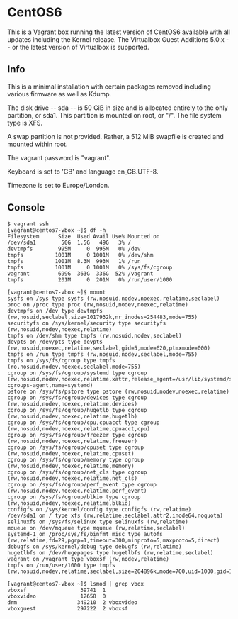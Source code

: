 # CentOS6

This is a Vagrant box running the latest version of CentOS6 available with 
all updates including the Kernel release. The Virtualbox Guest Additions 
5.0.x -- or the latest version of Virtualbox is supported. 

## Info

This is a minimal installation with certain packages removed including 
various firmware as well as Kdump.

The disk drive -- sda -- is 50 GiB in size and is allocated entirely to
the only partition, or sda1. This partition is mounted on root, or "/".
The file system type is XFS.

A swap partition is not provided. Rather, a 512 MiB swapfile is created 
and mounted within root.

The vagrant password is "vagrant". 

Keyboard is set to 'GB' and language en_GB.UTF-8.

Timezone is set to Europe/London.

## Console
```
$ vagrant ssh
[vagrant@centos7-vbox ~]$ df -h
Filesystem      Size  Used Avail Use% Mounted on
/dev/sda1        50G  1.5G   49G   3% /
devtmpfs        995M     0  995M   0% /dev
tmpfs          1001M     0 1001M   0% /dev/shm
tmpfs          1001M  8.3M  993M   1% /run
tmpfs          1001M     0 1001M   0% /sys/fs/cgroup
vagrant         699G  363G  336G  52% /vagrant
tmpfs           201M     0  201M   0% /run/user/1000

[vagrant@centos7-vbox ~]$ mount
sysfs on /sys type sysfs (rw,nosuid,nodev,noexec,relatime,seclabel)
proc on /proc type proc (rw,nosuid,nodev,noexec,relatime)
devtmpfs on /dev type devtmpfs (rw,nosuid,seclabel,size=1017932k,nr_inodes=254483,mode=755)
securityfs on /sys/kernel/security type securityfs (rw,nosuid,nodev,noexec,relatime)
tmpfs on /dev/shm type tmpfs (rw,nosuid,nodev,seclabel)
devpts on /dev/pts type devpts (rw,nosuid,noexec,relatime,seclabel,gid=5,mode=620,ptmxmode=000)
tmpfs on /run type tmpfs (rw,nosuid,nodev,seclabel,mode=755)
tmpfs on /sys/fs/cgroup type tmpfs (ro,nosuid,nodev,noexec,seclabel,mode=755)
cgroup on /sys/fs/cgroup/systemd type cgroup (rw,nosuid,nodev,noexec,relatime,xattr,release_agent=/usr/lib/systemd/systemd-cgroups-agent,name=systemd)
pstore on /sys/fs/pstore type pstore (rw,nosuid,nodev,noexec,relatime)
cgroup on /sys/fs/cgroup/devices type cgroup (rw,nosuid,nodev,noexec,relatime,devices)
cgroup on /sys/fs/cgroup/hugetlb type cgroup (rw,nosuid,nodev,noexec,relatime,hugetlb)
cgroup on /sys/fs/cgroup/cpu,cpuacct type cgroup (rw,nosuid,nodev,noexec,relatime,cpuacct,cpu)
cgroup on /sys/fs/cgroup/freezer type cgroup (rw,nosuid,nodev,noexec,relatime,freezer)
cgroup on /sys/fs/cgroup/cpuset type cgroup (rw,nosuid,nodev,noexec,relatime,cpuset)
cgroup on /sys/fs/cgroup/memory type cgroup (rw,nosuid,nodev,noexec,relatime,memory)
cgroup on /sys/fs/cgroup/net_cls type cgroup (rw,nosuid,nodev,noexec,relatime,net_cls)
cgroup on /sys/fs/cgroup/perf_event type cgroup (rw,nosuid,nodev,noexec,relatime,perf_event)
cgroup on /sys/fs/cgroup/blkio type cgroup (rw,nosuid,nodev,noexec,relatime,blkio)
configfs on /sys/kernel/config type configfs (rw,relatime)
/dev/sda1 on / type xfs (rw,relatime,seclabel,attr2,inode64,noquota)
selinuxfs on /sys/fs/selinux type selinuxfs (rw,relatime)
mqueue on /dev/mqueue type mqueue (rw,relatime,seclabel)
systemd-1 on /proc/sys/fs/binfmt_misc type autofs (rw,relatime,fd=29,pgrp=1,timeout=300,minproto=5,maxproto=5,direct)
debugfs on /sys/kernel/debug type debugfs (rw,relatime)
hugetlbfs on /dev/hugepages type hugetlbfs (rw,relatime,seclabel)
vagrant on /vagrant type vboxsf (rw,nodev,relatime)
tmpfs on /run/user/1000 type tmpfs (rw,nosuid,nodev,relatime,seclabel,size=204896k,mode=700,uid=1000,gid=1000)

[vagrant@centos7-vbox ~]$ lsmod | grep vbox
vboxsf                 39741  1
vboxvideo              12658  0
drm                   349210  2 vboxvideo
vboxguest             297222  2 vboxsf
```
